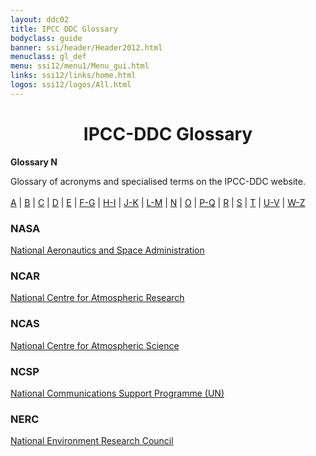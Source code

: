 ```yaml
---
layout: ddc02
title: IPCC DDC Glossary
bodyclass: guide
banner: ssi/header/Header2012.html
menuclass: gl_def
menu: ssi12/menu1/Menu_gui.html
links: ssi12/links/home.html
logos: ssi12/logos/All.html
---
```


<div id="content">

 <div id="pagetit">
   <h1 align="center">IPCC-DDC Glossary</h1>
 </div>
   <!-- End of Page Title Block -->
<p> <b>Glossary N</b></p>
<p> Glossary of acronyms and specialised terms on the IPCC-DDC website. 
<br></br>
<a href="glossary_a.html">A</a>
| <a href="glossary_b.html">B</a>
| <a href="glossary_c.html">C</a>
| <a href="glossary_d.html">D</a>
| <a href="glossary_e.html">E</a>
| <a href="glossary_fg.html">F-G</a>
| <a href="glossary_hi.html">H-I</a>
| <a href="glossary_jk.html">J-K</a>
| <a href="glossary_lm.html">L-M</a>
| <a href="glossary_n.html">N</a>
| <a href="glossary_o.html">O</a>
| <a href="glossary_pq.html">P-Q</a>
| <a href="glossary_r.html">R</a>
| <a href="glossary_s.html">S</a>
| <a href="glossary_t.html">T</a>
| <a href="glossary_uv.html">U-V</a>
| <a href="glossary_wz.html">W-Z</a>

</p>
<p> 
<a name="nasa"></a>
<h3>NASA</h3><p><a href="http://www.nasa.gov" target="_blank">National Aeronautics and Space Administration</a></p>
<a name="ncar"></a>
<h3>NCAR</h3><p><a href="http://ncar.ucar.edu" target="_blank">National Centre for Atmospheric Research</a></p>
<a name="ncas"></a>
<h3>NCAS</h3><p><a href="http://www.ncas.ac.uk" target="_blank">National Centre for Atmospheric Science</a></p>
<a name="ncsp"></a>
<h3>NCSP</h3><p><a href="http://ncsp.undp.org/" target="_blank">National Communications Support Programme (UN)</a></p>
<a name="nerc"></a>
<h3>NERC</h3><p><a href="http://www.nerc.ac.uk/" target="_blank">National Environment Research Council</a></p>
</p>
 </div><!-- End demo -->

   
